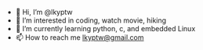 - 👋 Hi, I’m @lkyptw
- 👀 I’m interested in coding, watch movie, hiking
- 🌱 I’m currently learning python, c, and embedded Linux
- 📫 How to reach me lkyptw@gmail.com

<!---
lkyptw/lkyptw is a ✨ special ✨ repository because its `README.md` (this file) appears on your GitHub profile.
You can click the Preview link to take a look at your changes.
--->
